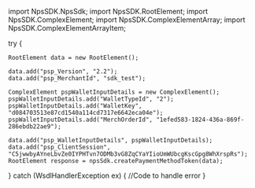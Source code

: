 import NpsSDK.NpsSdk;
import NpsSDK.RootElement;
import NpsSDK.ComplexElement;
import NpsSDK.ComplexElementArray;
import NpsSDK.ComplexElementArrayItem;

try {

    RootElement data = new RootElement();

    data.add("psp_Version", "2.2");
    data.add("psp_MerchantId", "sdk_test");

    ComplexElement pspWalletInputDetails = new ComplexElement();
    pspWalletInputDetails.add("WalletTypeId", "2");
    pspWalletInputDetails.add("WalletKey", "d084703513e87cd1540a114cd7317e6642eca04e");
    pspWalletInputDetails.add("MerchOrderId", "1efed583-1824-436a-869f-286ebdb22ae9");

    data.add("psp_WalletInputDetails", pspWalletInputDetails);
    data.add("psp_ClientSession", "C5jwwbyAYneLbvZe0IYPHTvn7ODMb3vG8ZqCYaYIioUmWUbcgKscGpg8WhXrspRs");
    RootElement response = npsSdk.createPaymentMethodToken(data);

} catch (WsdlHandlerException ex) {
    //Code to handle error
}
